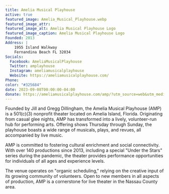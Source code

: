 ```yaml
---
title: Amelia Musical Playhouse
active: true
featured_image: Amelia_Musical_Playhouse.webp
featured_image_attr: 
featured_image_alt: Amelia Musical Playhouse Logo
featured_image_caption: Amelia Musical Playhouse Logo
Founded: 2013
Address: |
    1955 Island Walkway
    Fernandina Beach FL 32034
Socials: 
  Facebook: AmeliaMusicalPlayhouse
  Twitter: amplayhouse
  Instagram: ameliamusicalplayhouse
  Website: https://ameliamusicalplayhouse.com/
Phone: 	
color: "#325684"
date: 2023-09-08T00:00:00-04:00
donate: https://ameliamusicalplayhouse.com/amp/?utm_source=web&utm_medium=jaxplays&utm_campaign=donate_btn
---
```

Founded by Jill and Gregg Dillingham, the Amelia Musical Playhouse (AMP) is a 501(c)(3) nonprofit theater located on Amelia Island, Florida. Originating from casual glee nights, AMP has transformed into a lively, volunteer-run hub for performing arts. Offering shows Thursday through Sunday, the playhouse boasts a wide range of musicals, plays, and revues, all accompanied by live music.

AMP is committed to fostering cultural enrichment and social connectivity. With over 140 productions since 2013, including a special "Under the Stars" series during the pandemic, the theater provides performance opportunities for individuals of all ages and experience levels.

The venue operates on "organic scheduling," relying on the creative input of its growing community of volunteers. Open to new members in all aspects of production, AMP is a cornerstone for live theater in the Nassau County area.